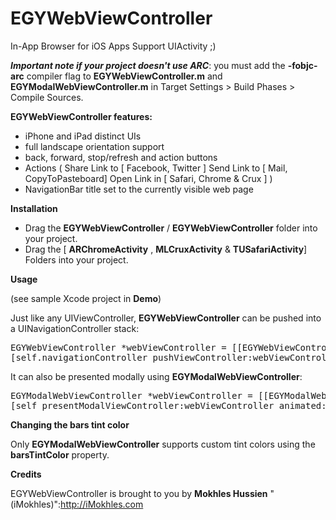 EGYWebViewController
====================

In-App Browser for iOS Apps Support UIActivity ;)

__*Important note if your project doesn't use ARC*__: you must add the **-fobjc-arc** compiler flag to **EGYWebViewController.m** and **EGYModalWebViewController.m** in Target Settings > Build Phases > Compile Sources.

**EGYWebViewController features:**

* iPhone and iPad distinct UIs
* full landscape orientation support
* back, forward, stop/refresh and action buttons 
* Actions ( Share Link to [ Facebook, Twitter ] Send Link to [ Mail, CopyToPasteboard] Open Link in [ Safari, Chrome & Crux ] )
* NavigationBar title set to the currently visible web page

**Installation**

* Drag the **EGYWebViewController** / **EGYWebViewController** folder into your project. 
* Drag the [ **ARChromeActivity** , **MLCruxActivity** & **TUSafariActivity**] Folders into your project.

**Usage**

(see sample Xcode project in **Demo**)

Just like any UIViewController, **EGYWebViewController** can be pushed into a UINavigationController stack:

<pre>
EGYWebViewController *webViewController = [[EGYWebViewController alloc] initWithAddress:@"http://yahoo.com"];
[self.navigationController pushViewController:webViewController animated:YES];
</pre>

It can also be presented modally using **EGYModalWebViewController**:

<pre>
EGYModalWebViewController *webViewController = [[EGYModalWebViewController alloc] initWithAddress:@"http://yahoo.com"];
[self presentModalViewController:webViewController animated:YES];
</pre>

**Changing the bars tint color**

Only **EGYModalWebViewController** supports custom tint colors using the **barsTintColor** property.

**Credits**

EGYWebViewController is brought to you by **Mokhles Hussien** "(iMokhles)":http://iMokhles.com
